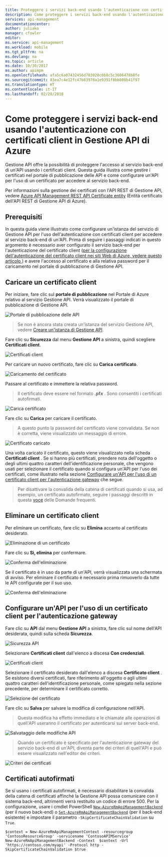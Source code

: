 ```yaml
---
title: Proteggere i servizi back-end usando l'autenticazione con certificati client - Gestione API di Azure | Documentazione Microsoft
description: Come proteggere i servizi back-end usando l'autenticazione con certificati client in Gestione API di Azure.
services: api-management
documentationcenter: 
author: juliako
manager: cfowler
editor: 
ms.service: api-management
ms.workload: mobile
ms.tgt_pltfrm: na
ms.devlang: na
ms.topic: article
ms.date: 10/30/2017
ms.author: apimpm
ms.openlocfilehash: afa5c6a07432456d703020c0b8c5c3606478b8fe
ms.sourcegitcommit: 83ea7c4e12fc47b83978a1e9391f8bb808b41f97
ms.translationtype: HT
ms.contentlocale: it-IT
ms.lasthandoff: 02/28/2018
---
```

# <a name="how-to-secure-back-end-services-using-client-certificate-authentication-in-azure-api-management"></a>Come proteggere i servizi back-end usando l'autenticazione con certificati client in Gestione API di Azure
Gestione API offre la possibilità di proteggere l'accesso al servizio back-end di un'API usando i certificati client. Questa guida illustra come gestire i certificati nel portale di pubblicazione delle API e come configurare un'API per l'uso di un certificato per accedere al servizio back-end.

Per informazioni sulla gestione dei certificati con l'API REST di Gestione API, vedere [Azure API Management REST API Certificate entity][Azure API Management REST API Certificate entity] (Entità certificato dell'API REST di Gestione API di Azure).

## <a name="prerequisites"> </a>Prerequisiti
In questa guida viene illustrato come configurare un'istanza del servizio di Gestione API per l'uso dell'autenticazione con certificati client per accedere al servizio back-end di un'API. Prima di seguire i passaggi indicati in questo argomento è necessario aver configurato il servizio back-end per l'autenticazione del certificato client ([per la configurazione dell'autenticazione del certificato client nei siti Web di Azure, vedere questo articolo ][to configure certificate authentication in Azure WebSites refer to this article]) e avere l'accesso al certificato e alla relativa password per il caricamento nel portale di pubblicazione di Gestione API.

## <a name="step1"></a>Caricare un certificato client
Per iniziare, fare clic sul **portale di pubblicazione** nel Portale di Azure relativo al servizio Gestione API. Verrà visualizzato il portale di pubblicazione di Gestione API.

![Portale di pubblicazione delle API][api-management-management-console]

> Se non è ancora stata creata un'istanza del servizio Gestione API, vedere [Creare un'istanza di Gestione API][Create an API Management service instance].
> 
> 

Fare clic su **Sicurezza** dal menu **Gestione API** a sinistra, quindi scegliere **Certificati client**.

![Certificati client][api-management-security-client-certificates]

Per caricare un nuovo certificato, fare clic su **Carica certificato**.

![Caricamento del certificato][api-management-upload-certificate]

Passare al certificato e immettere la relativa password.

> Il certificato deve essere nel formato **.pfx** . Sono consentiti i certificati autofirmati.
> 
> 

![Carica certificato][api-management-upload-certificate-form]

Fare clic su **Carica** per caricare il certificato.

> A questo punto la password del certificato viene convalidata. Se non è corretta, viene visualizzato un messaggio di errore.
> 
> 

![Certificato caricato][api-management-certificate-uploaded]

Una volta caricato il certificato, questo viene visualizzato nella scheda **Certificati client** . Se si hanno più certificati, prendere nota dell'oggetto o degli ultimi quattro caratteri dell'identificazione personale, che vengono usati per selezionare il certificato quando si configura un'API per l'uso dei certificati, come illustrato nella sezione [Configurare un'API per l'uso di un certificato client per l'autenticazione gateway][Configure an API to use a client certificate for gateway authentication] che segue.

> Per disattivare la convalida della catena di certificati quando si usa, ad esempio, un certificato autofirmato, seguire i passaggi descritti in questa [voce](api-management-faq.md#can-i-use-a-self-signed-ssl-certificate-for-a-back-end) delle Domande frequenti.
> 
> 

## <a name="step1a"></a>Eliminare un certificato client
Per eliminare un certificato, fare clic su **Elimina** accanto al certificato desiderato.

![Eliminazione di un certificato][api-management-certificate-delete]

Fare clic su **Sì, elimina** per confermare.

![Conferma dell'eliminazione][api-management-confirm-delete]

Se il certificato è in uso da parte di un'API, verrà visualizzata una schermata di avviso. Per eliminare il certificato è necessario prima rimuoverlo da tutte le API configurate per il suo uso.

![Conferma dell'eliminazione][api-management-confirm-delete-policy]

## <a name="step2"></a>Configurare un'API per l'uso di un certificato client per l'autenticazione gateway
Fare clic su **API** dal menu **Gestione API** a sinistra, fare clic sul nome dell'API desiderata, quindi sulla scheda **Sicurezza**.

![Sicurezza API][api-management-api-security]

Selezionare **Certificati client** dall'elenco a discesa **Con credenziali**.

![Certificati client][api-management-mutual-certificates]

Selezionare il certificato desiderato dall'elenco a discesa **Certificato client** . Se esistono diversi certificati, fare riferimento all'oggetto o agli ultimi quattro caratteri dell'identificazione personale, come spiegato nella sezione precedente, per determinare il certificato corretto.

![Selezione del certificato][api-management-select-certificate]

Fare clic su **Salva** per salvare la modifica di configurazione nell'API.

> Questa modifica ha effetto immediato e le chiamate alle operazioni di quell'API useranno il certificato per autenticarsi sul server back-end.
> 
> 

![Salvataggio delle modifiche API][api-management-save-api]

> Quando un certificato è specificato per l'autenticazione gateway del servizio back-end di un'API, diventa parte dei criteri di quell'API e può essere visualizzato nell'editor dei criteri.
> 
> 

![Criteri dei certificati][api-management-certificate-policy]

## <a name="self-signed-certificates"></a>Certificati autofirmati

Se si usano i certificati autofirmati, è necessario disabilitare la convalida della catena di certificati affinché la Gestione API possa comunicare con il sistema back-end, altrimenti verrà restituito un codice di errore 500. Per la configurazione, usare i cmdlet PowerShell [`New-AzureRmApiManagementBackend`](https://docs.microsoft.com/powershell/module/azurerm.apimanagement/new-azurermapimanagementbackend) (per il nuovo back-end) o [`Set-AzureRmApiManagementBackend`](https://docs.microsoft.com/powershell/module/azurerm.apimanagement/set-azurermapimanagementbackend) (per il back-end esistente) e impostare il parametro `-SkipCertificateChainValidation` su `True`.

```
$context = New-AzureRmApiManagementContext -resourcegroup 'ContosoResourceGroup' -servicename 'ContosoAPIMService'
New-AzureRmApiManagementBackend -Context  $context -Url 'https://contoso.com/myapi' -Protocol http -SkipCertificateChainValidation $true
```

[api-management-management-console]: ./media/api-management-howto-mutual-certificates/api-management-management-console.png
[api-management-security-client-certificates]: ./media/api-management-howto-mutual-certificates/api-management-security-client-certificates.png
[api-management-upload-certificate]: ./media/api-management-howto-mutual-certificates/api-management-upload-certificate.png
[api-management-upload-certificate-form]: ./media/api-management-howto-mutual-certificates/api-management-upload-certificate-form.png
[api-management-certificate-uploaded]: ./media/api-management-howto-mutual-certificates/api-management-certificate-uploaded.png
[api-management-api-security]: ./media/api-management-howto-mutual-certificates/api-management-api-security.png
[api-management-mutual-certificates]: ./media/api-management-howto-mutual-certificates/api-management-mutual-certificates.png
[api-management-select-certificate]: ./media/api-management-howto-mutual-certificates/api-management-select-certificate.png
[api-management-save-api]: ./media/api-management-howto-mutual-certificates/api-management-save-api.png
[api-management-certificate-policy]: ./media/api-management-howto-mutual-certificates/api-management-certificate-policy.png
[api-management-certificate-delete]: ./media/api-management-howto-mutual-certificates/api-management-certificate-delete.png
[api-management-confirm-delete]: ./media/api-management-howto-mutual-certificates/api-management-confirm-delete.png
[api-management-confirm-delete-policy]: ./media/api-management-howto-mutual-certificates/api-management-confirm-delete-policy.png



[How to add operations to an API]: api-management-howto-add-operations.md
[How to add and publish a product]: api-management-howto-add-products.md
[Monitoring and analytics]: ../api-management-monitoring.md
[Add APIs to a product]: api-management-howto-add-products.md#add-apis
[Publish a product]: api-management-howto-add-products.md#publish-product
[Get started with Azure API Management]: get-started-create-service-instance.md
[API Management policy reference]: api-management-policy-reference.md
[Caching policies]: api-management-policy-reference.md#caching-policies
[Create an API Management service instance]: get-started-create-service-instance.md

[Azure API Management REST API Certificate entity]: http://msdn.microsoft.com/library/azure/dn783483.aspx
[WebApp-GraphAPI-DotNet]: https://github.com/AzureADSamples/WebApp-GraphAPI-DotNet
[to configure certificate authentication in Azure WebSites refer to this article]: ../app-service/app-service-web-configure-tls-mutual-auth.md

[Prerequisites]: #prerequisites
[Upload a client certificate]: #step1
[Delete a client certificate]: #step1a
[Configure an API to use a client certificate for gateway authentication]: #step2
[Test the configuration by calling an operation in the Developer Portal]: #step3
[Next steps]: #next-steps



